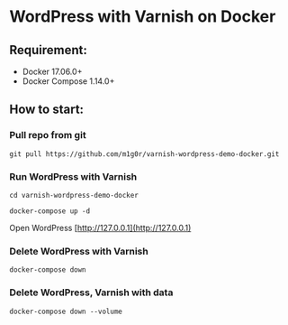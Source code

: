# WordPress with Varnish on Docker
## Requirement:
  * Docker 17.06.0+
  * Docker Compose 1.14.0+

## How to start:
### Pull repo from git
```
git pull https://github.com/m1g0r/varnish-wordpress-demo-docker.git
```
### Run WordPress with Varnish
```
cd varnish-wordpress-demo-docker
```
```
docker-compose up -d
```
Open WordPress
[http://127.0.0.1](http://127.0.0.1)

### Delete WordPress with Varnish
```
docker-compose down
```

### Delete WordPress, Varnish with data
```
docker-compose down --volume
```